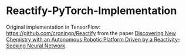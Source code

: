 # Reactify-PyTorch-Implementation
Original implementation in TensorFlow: https://github.com/croningp/Reactify from the paper [Discovering New Chemistry with an Autonomous Robotic Platform Driven by a Reactivity-Seeking Neural Network]([url](https://pubs.acs.org/doi/full/10.1021/acscentsci.1c00435)). 
